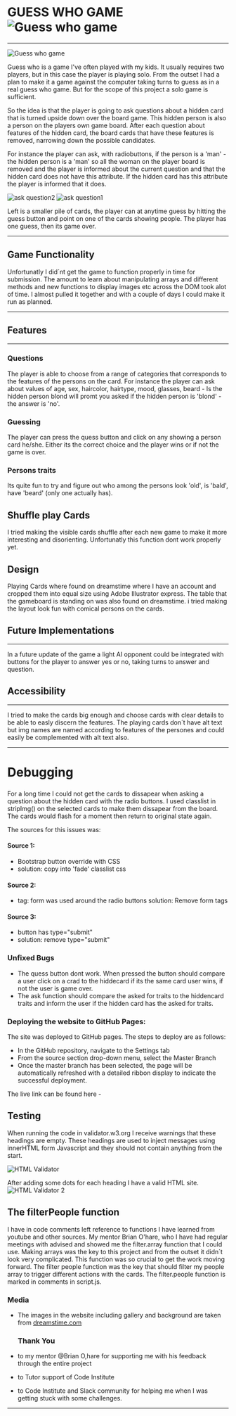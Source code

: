# GUESS WHO GAME ![Guess who game](assets/images/graphics/guesswho.png)
---
![Guess who game](assets/images/screenshots/main_responsive.png)


Guess who is a game I've often played with my kids.
It usually requires two players, but in this case the player
is playing solo. From the outset I had a plan to make it a game
against the computer taking turns to guess as in a real guess who game.
But for the scope of this project a solo game is sufficient.

So the idea is that the player is going to ask questions about a hidden card
that is turned upside down over the board game. This hidden person is also 
a person on the players own game board. After each question about features
of the hidden card, the board cards that have these features is removed,
narrowing down the possible candidates.

For instance the player can ask, with radiobuttons, if the person is a 'man' - the hidden
person is a 'man' so all the woman on the player board is removed and the player is informed 
about the current question and that the hidden card does not have this attribute. If the hidden card
has this attribute the player is informed that it does.

![ask question2](assets/images/screenshots/ask_question2.png)
![ask question1](assets/images/screenshots/ask_question1.png)

Left is a smaller pile of cards, the player can at anytime guess by hitting the guess button and point on 
one of the cards showing people. The player has one guess, then its game over.

---
## Game Functionality 

Unfortunatly I did´nt get the game to function properly in time for submission.
The amount to learn about manipulating arrays and different methods and new functions to display
images etc across the DOM took alot of time. I almost pulled it together and with a couple of days
I could make it run as planned.

---

## Features
---

### Questions

The player is able to choose from a range of categories that corresponds to the features of the persons on the card.
For instance the player can ask about values of age, sex, haircolor, hairtype, mood, glasses, beard - Is the hidden person
blond will promt you asked if the hidden person is 'blond' - the answer is 'no'.

### Guessing
The player can press the quess button and click on any showing a person card he/she. Either its the correct choice and the player wins
or if not the game is over.

### Persons traits
Its quite fun to try and figure out who among the persons look 'old', is 'bald', have 'beard' (only one actually has).


## Shuffle play Cards
I tried making the visible cards shuffle after each new game to make it more interesting and disorienting. Unfortunatly this function
dont work properly yet. 


Design
---
Playing Cards where found on dreamstime where I have an account and cropped them into equal size using Adobe Illustrator express.
The table that the gameboard is standing on was also found on dreamstime. i tried making the layout look fun with comical
persons on the cards. 

## Future Implementations
---
In a future update of the game a light AI opponent could be integrated with buttons for the player to answer yes or no, 
taking turns to answer and question.



## Accessibility
---
I tried to make the cards big enough and choose cards with clear details to be able to easly discern the features.
The playing cards don´t have alt text but img names are named according to features of the persones and could easily be 
complemented with alt text also.

---

# Debugging

###
For a long time I could not get the cards to dissapear when asking a question about the hidden card with the radio buttons.
I used classlist in stripImg() on the selected cards to make them dissapear from the board.
The cards would flash for a moment then return to original state again.

The sources for this issues was:

#### Source 1:
- Bootstrap button override with CSS
- solution: copy into 'fade' classlist css
#### Source 2:
- tag: form was used around the radio buttons
solution: Remove form tags
#### Source 3:
- button has type="submit"
- solution: remove type="submit"

### Unfixed Bugs
- The quess button dont work. When pressed the button should compare a user click on a crad to the hiddecard
  if its the same card user wins, if not the user is game over.
- The ask function should compare the asked for traits to the hiddencard traits and inform the user
  if the hidden card has the asked for traits.

### Deploying the website to GitHub Pages:
The site was deployed to GitHub pages. The steps to deploy are as follows:
- In the GitHub repository, navigate to the Settings tab
- From the source section drop-down menu, select the Master Branch
- Once the master branch has been selected, the page will be automatically refreshed with a detailed ribbon display to indicate the successful deployment.

The live link can be found here -

## Testing

When running the code in validator.w3.org I receive warnings that these headings are empty.
These headings are used to inject messages using innerHTML form Javascript and they should
not contain anything from the start.

![HTML Validator](assets/images/screenshots/validatorHTML.png)

After adding some dots for each heading I have a valid HTML site.
![HTML Validator 2](assets/images/screenshots/validatorHTML2.png)


## The filterPeople function

I have in code comments left reference to functions I have learned from youtube and other sources. My mentor Brian O'hare, who I 
have had regular meetings with advised and showed me the filter.array function that I could use. Making arrays was the key to this 
project and from the outset it didn´t look very complicated. This function was so crucial to get the work moving forward. 
The filter people function was the key that should filter my people array to trigger different actions with the cards. 
The filter.people function is marked in comments in script.js.


### Media
- The images in the website including gallery and background are taken from [dreamstime.com](https://www.dreamstime.com/)

  ### Thank You
- to my mentor @Brian O,hare for supporting me with his feedback through the entire project
- to Tutor support of Code Institute
- to Code Institute and Slack community for helping me when I was getting stuck with some challenges.

---
